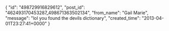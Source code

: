  {
   "id": "498729916829612",
   "post_id": "462493170453287_498671363502134",
   "from_name": "Gail Marie",
   "message": "lol you found the devils dictionary",
   "created_time": "2013-04-01T23:27:41+0000"
 }
